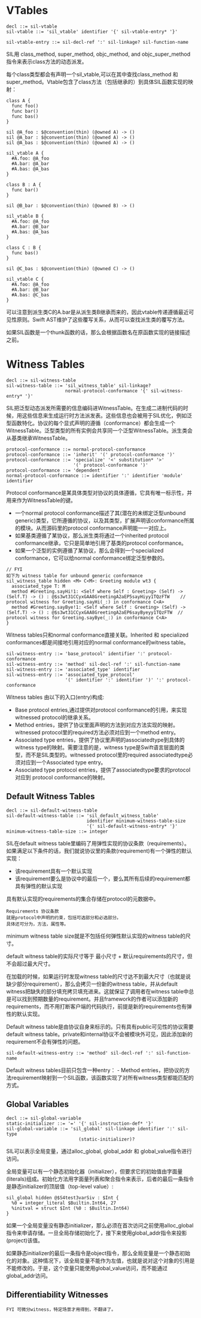 # VTables

```
decl ::= sil-vtable
sil-vtable ::= 'sil_vtable' identifier '{' sil-vtable-entry* '}'

sil-vtable-entry ::= sil-decl-ref ':' sil-linkage? sil-function-name
```

SIL用  class_method, super_method, objc_method, and objc_super_method 指令来表示class方法的动态派发。

每个class类型都会有声明一个sil_vtable,可以在其中查找class_method 和 super_method。Vtable包含了class方法（包括继承的）到具体SIL函数实现的映射：

```
class A {
  func foo()
  func bar()
  func bas()
}

sil @A_foo : $@convention(thin) (@owned A) -> ()
sil @A_bar : $@convention(thin) (@owned A) -> ()
sil @A_bas : $@convention(thin) (@owned A) -> ()

sil_vtable A {
  #A.foo: @A_foo
  #A.bar: @A_bar
  #A.bas: @A_bas
}

class B : A {
  func bar()
}

sil @B_bar : $@convention(thin) (@owned B) -> ()

sil_vtable B {
  #A.foo: @A_foo
  #A.bar: @B_bar
  #A.bas: @A_bas
}

class C : B {
  func bas()
}

sil @C_bas : $@convention(thin) (@owned C) -> ()

sil_vtable C {
  #A.foo: @A_foo
  #A.bar: @B_bar
  #A.bas: @C_bas
}
```

可以注意到派生类C的A.bar是从派生类B继承而来的，因此vtable传递遵循最近可见性原则。Swift AST维护了这些覆写关系，从而可以查找派生类的覆写方法。

如果SIL函数是一个thunk函数的话，那么会根据函数名在原函数实现的链接描述之前。

# Witness Tables
```
decl ::= sil-witness-table
sil-witness-table ::= 'sil_witness_table' sil-linkage?
                      normal-protocol-conformance '{' sil-witness-entry* '}'
```

SIL把泛型动态派发所需要的信息编码进WitnessTable。在生成二进制代码的时候，用这些信息来生成运行时方法派发表。这些信息也会被用于SIL优化，例如泛型函数特化。协议的每个显式声明的遵循（conformance）都会生成一个WitnessTable。泛型类型的所有实例会共享同一个泛型WitnessTable。派生类会从基类继承WitnessTable。




```
protocol-conformance ::= normal-protocol-conformance
protocol-conformance ::= 'inherit' '(' protocol-conformance ')'
protocol-conformance ::= 'specialize' '<' substitution* '>'
                         '(' protocol-conformance ')'
protocol-conformance ::= 'dependent'
normal-protocol-conformance ::= identifier ':' identifier 'module' identifier
```

Protocol conformance是某具体类型对协议的具体遵循，它具有唯一标示性，并用来作为WitnessTable的键。

-  一个normal protocol conformance描述了其(潜在的未绑定泛型unbound generic)类型，它所遵循的协议，以及其类型，扩展声明该conformance所属的模块。从而源码里的protocol conformance声明能一一对应上。
-  如果基类遵循了某协议，那么派生类将通过一个inherited protocol conformance继承，它只是简单地引用了基类的protocol conformance。
-  如果一个泛型的实例遵循了某协议，那么会得到一个specialized conformance，它可以给normal conformance绑定泛型参数的。


```
// FYI
如下为 witness table for unbound generic conformance 
sil_witness_table hidden <M> C<M>: Greeting module wt3 {
  associated_type T: M
  method #Greeting.sayHi!1: <Self where Self : Greeting> (Self) -> (Self.T) -> () : @$s3wt31CCyxGAA8GreetingA2aEP5sayHiyy1TQzFTW	// protocol witness for Greeting.sayHi(_:) in conformance C<A>
  method #Greeting.sayBye!1: <Self where Self : Greeting> (Self) -> (Self.T) -> () : @$s3wt31CCyxGAA8GreetingA2aEP6sayByeyy1TQzFTW	// protocol witness for Greeting.sayBye(_:) in conformance C<A>
}
```

Witness tables只和normal conformance直接关联。Inherited 和 specialized conformances都是间接地引用对应的normal conformance的witness table。

```
sil-witness-entry ::= 'base_protocol' identifier ':' protocol-conformance
sil-witness-entry ::= 'method' sil-decl-ref ':' sil-function-name
sil-witness-entry ::= 'associated_type' identifier
sil-witness-entry ::= 'associated_type_protocol'
                      '(' identifier ':' identifier ')' ':' protocol-conformance
```

Witness tables 由以下的入口(entry)构成:
   - Base protocol entries,通过提供对protocol conformance的引用，来实现witnessed protocol的继承关系。
   - Method entries，提供了协议里面声明的方法到对应方法实现的映射。witnessed protocol里的required方法必须对应到一个method entry。
   - Associated type entries，提供了协议里声明的associatedtype到具体的witness type的映射。需要注意的是，witness type是Swift语言层面的类型，而不是SIL类型的。witnessed protocol里的required associatedtype必须对应到一个Associated type entry。
   - Associated type protocol entries，提供了associatedtype要求的protocol 对应到 protocol conformance的映射。


## Default Witness Tables
```
decl ::= sil-default-witness-table
sil-default-witness-table ::= 'sil_default_witness_table'
                              identifier minimum-witness-table-size
                              '{' sil-default-witness-entry* '}'
minimum-witness-table-size ::= integer
```

SIL在default witness table里编码了用弹性实现的协议条款（requirements）。
如果满足以下条件的话，我们就说协议里的条款(requirement)有一个弹性的默认实现：
- 该requirement具有一个默认实现
- 该requirement要么是协议中的最后一个，要么其所有后续的requirement都具有弹性的默认实现

具有默认实现的requirements的集合存储在protocol的元数据中。

```
Requirements 协议条款
就是protocol中声明的约束，包括可选部分和必选部分。
具体还可分为，方法，属性等。
```

minimum witness table size就是不包括任何弹性默认实现的witness table的尺寸。

default witness table的实际尺寸等于 最小尺寸 + 默认requirements的尺寸，但不会超过最大尺寸。

在加载的时候，如果运行时发现witness table的尺寸达不到最大尺寸（也就是说缺少部分requirement），那么会拷贝一份新的witness table，并从default witness把缺失的部分填充拷贝填充进来。这就保证了调用者在witness table中总是可以找到预期数量的requirement。并且framework的作者可以添加新的requirements，而不用打断客户端的代码执行，前提是新的requirements也有弹性的默认实现。


Default witness table是由协议自身来标示的。只有具有public可见性的协议需要default witness table。private和internal协议不会被模块外可见，因此添加新的requirement不会有弹性的问题。

```
sil-default-witness-entry ::= 'method' sil-decl-ref ':' sil-function-name
```

Default witness tables目前只包含一种entry：
    - Method entries，把协议的方法requirement映射到一个SIL函数，该函数实现了对所有witness类型都能匹配的方式。




## Global Variables

```
decl ::= sil-global-variable
static-initializer ::= '=' '{' sil-instruction-def* '}'
sil-global-variable ::= 'sil_global' sil-linkage identifier ':' sil-type
                           (static-initializer)?
```

SIL可以表示全局变量，通过alloc_global, global_addr 和 global_value指令进行访问。

全局变量可以有一个静态初始化器（initializer），但要求它的初始值由字面量(literals)组成。初始化方法用字面量列表和聚合指令来表示，后者的最后一条指令是静态initializer的顶层值（top-level value）:

```
sil_global hidden @$S4test3varSiv : $Int {
  %0 = integer_literal $Builtin.Int64, 27
  %initval = struct $Int (%0 : $Builtin.Int64)
}
```

如果一个全局变量没有静态initializer，那么必须在首次访问之前使用alloc_global指令来申请存储。一旦全局存储初始化了，接下来使用global_addr指令来投影(project)该值。

如果静态initializer的最后一条指令是object指令，那么全局变量是一个静态初始化的对象。这种情况下，该全局变量不能作为左值，也就是说对这个对象的引用是不能修改的。于是，这个变量只能使用global_value访问，而不能通过global_addr访问。


## Differentiability Witnesses
```
FYI 可微分witness，特定场景才用得到，不翻译了。
```
